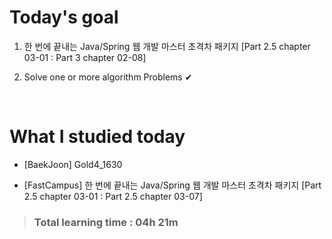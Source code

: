 # Today's goal

1. 한 번에 끝내는 Java/Spring 웹 개발 마스터 초격차 패키지 [Part 2.5 chapter 03-01 : Part 3 chapter 02-08]

2. Solve one or more algorithm Problems ✔

<br>

# What I studied today

* [BaekJoon] Gold4_1630

* [FastCampus] 한 번에 끝내는 Java/Spring 웹 개발 마스터 초격차 패키지 [Part 2.5 chapter 03-01 : Part 2.5 chapter 03-07]

><h3>Total learning time : 04h 21m</h3>